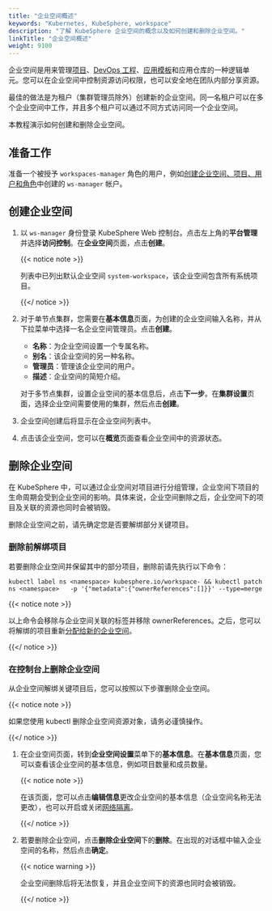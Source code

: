 ```yaml
---
title: "企业空间概述"
keywords: "Kubernetes, KubeSphere, workspace"
description: "了解 KubeSphere 企业空间的概念以及如何创建和删除企业空间。"
linkTitle: "企业空间概述"
weight: 9100
---
```


企业空间是用来管理[项目](../../project-administration/)、[DevOps 工程](../../devops-user-guide/)、[应用模板](../upload-helm-based-application/)和应用仓库的一种逻辑单元。您可以在企业空间中控制资源访问权限，也可以安全地在团队内部分享资源。

最佳的做法是为租户（集群管理员除外）创建新的企业空间。同一名租户可以在多个企业空间中工作，并且多个租户可以通过不同方式访问同一个企业空间。

本教程演示如何创建和删除企业空间。

## 准备工作

准备一个被授予 `workspaces-manager` 角色的用户，例如[创建企业空间、项目、用户和角色](../../quick-start/create-workspace-and-project/)中创建的 `ws-manager` 帐户。

## 创建企业空间

1. 以 `ws-manager` 身份登录 KubeSphere Web 控制台。点击左上角的**平台管理**并选择**访问控制**。在**企业空间**页面，点击**创建**。

   {{< notice note >}}

   列表中已列出默认企业空间 `system-workspace`，该企业空间包含所有系统项目。

   {{</ notice >}}

2. 对于单节点集群，您需要在**基本信息**页面，为创建的企业空间输入名称，并从下拉菜单中选择一名企业空间管理员。点击**创建**。

   - **名称**：为企业空间设置一个专属名称。
   - **别名**：该企业空间的另一种名称。
   - **管理员**：管理该企业空间的用户。
   - **描述**：企业空间的简短介绍。

   对于多节点集群，设置企业空间的基本信息后，点击**下一步**。在**集群设置**页面，选择企业空间需要使用的集群，然后点击**创建**。

3. 企业空间创建后将显示在企业空间列表中。

4. 点击该企业空间，您可以在**概览**页面查看企业空间中的资源状态。

## 删除企业空间

在 KubeSphere 中，可以通过企业空间对项目进行分组管理，企业空间下项目的生命周期会受到企业空间的影响。具体来说，企业空间删除之后，企业空间下的项目及关联的资源也同时会被销毁。

删除企业空间之前，请先确定您是否要解绑部分关键项目。

### 删除前解绑项目

若要删除企业空间并保留其中的部分项目，删除前请先执行以下命令：

```
kubectl label ns <namespace> kubesphere.io/workspace- && kubectl patch ns <namespace>   -p '{"metadata":{"ownerReferences":[]}}' --type=merge
```

{{< notice note >}} 

以上命令会移除与企业空间关联的标签并移除 ownerReferences。之后，您可以将解绑的项目重新[分配给新的企业空间](../../faq/access-control/add-kubernetes-namespace-to-kubesphere-workspace/)。

{{</ notice >}} 

### 在控制台上删除企业空间

从企业空间解绑关键项目后，您可以按照以下步骤删除企业空间。

{{< notice note >}} 

如果您使用 kubectl 删除企业空间资源对象，请务必谨慎操作。

{{</ notice >}} 

1. 在企业空间页面，转到**企业空间设置**菜单下的**基本信息**。在**基本信息**页面，您可以查看该企业空间的基本信息，例如项目数量和成员数量。

   {{< notice note >}}

   在该页面，您可以点击**编辑信息**更改企业空间的基本信息（企业空间名称无法更改），也可以开启或关闭[网络隔离](../../workspace-administration/workspace-network-isolation/)。

   {{</ notice >}} 

2. 若要删除企业空间，点击**删除企业空间**下的**删除**。在出现的对话框中输入企业空间的名称，然后点击**确定**。

   {{< notice warning >}}

   企业空间删除后将无法恢复，并且企业空间下的资源也同时会被销毁。

   {{</ notice >}}
